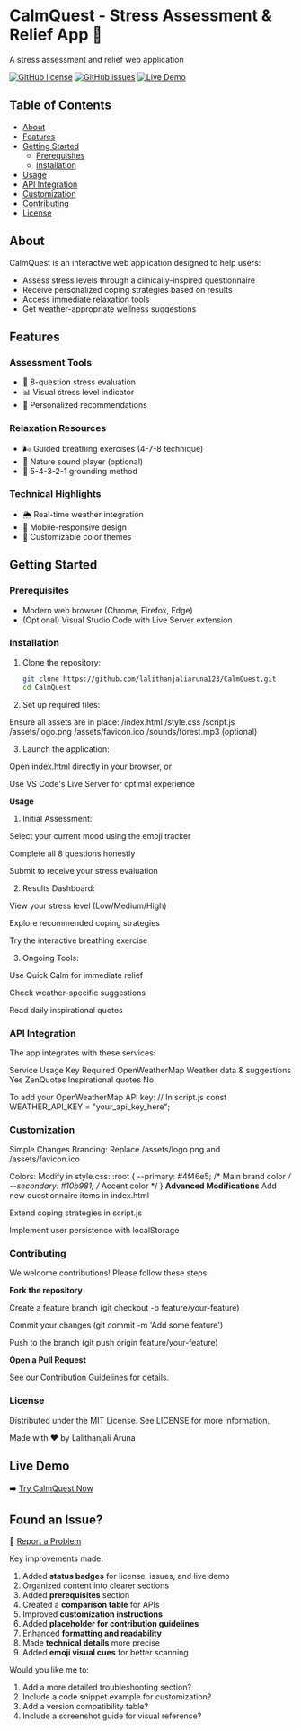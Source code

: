 # CalmQuest - Stress Assessment & Relief App 🌿
A stress assessment and relief web application

[![GitHub license](https://img.shields.io/github/license/lalithanjaliaruna123/CalmQuest)](https://github.com/lalithanjaliaruna123/CalmQuest/blob/main/LICENSE)
[![GitHub issues](https://img.shields.io/github/issues/lalithanjaliaruna123/CalmQuest)](https://github.com/lalithanjaliaruna123/CalmQuest/issues)
[![Live Demo](https://img.shields.io/website?url=https%3A%2F%2Flalithanjaliaruna123.github.io%2FCalmQuest)](https://lalithanjaliaruna123.github.io/CalmQuest)


## Table of Contents
- [About](#about)
- [Features](#features)
- [Getting Started](#getting-started)
  - [Prerequisites](#prerequisites)
  - [Installation](#installation)
- [Usage](#usage)
- [API Integration](#api-integration)
- [Customization](#customization)
- [Contributing](#contributing)
- [License](#license)

## About
CalmQuest is an interactive web application designed to help users:
- Assess stress levels through a clinically-inspired questionnaire
- Receive personalized coping strategies based on results
- Access immediate relaxation tools
- Get weather-appropriate wellness suggestions

## Features

### Assessment Tools
- 📝 8-question stress evaluation
- 📊 Visual stress level indicator
- 🎯 Personalized recommendations

### Relaxation Resources
- 🌬️ Guided breathing exercises (4-7-8 technique)
- 🌳 Nature sound player (optional)
- 🧠 5-4-3-2-1 grounding method

### Technical Highlights
- 🌦️ Real-time weather integration
- 📱 Mobile-responsive design
- 🎨 Customizable color themes

## Getting Started

### Prerequisites
- Modern web browser (Chrome, Firefox, Edge)
- (Optional) Visual Studio Code with Live Server extension

### Installation
1. Clone the repository:
   ```bash
   git clone https://github.com/lalithanjaliaruna123/CalmQuest.git
   cd CalmQuest
2. Set up required files:

Ensure all assets are in place:
/index.html
/style.css
/script.js
/assets/logo.png
/assets/favicon.ico
/sounds/forest.mp3 (optional)

3. Launch the application:

Open index.html directly in your browser, or

Use VS Code's Live Server for optimal experience

**Usage**
1. Initial Assessment:

Select your current mood using the emoji tracker

Complete all 8 questions honestly

Submit to receive your stress evaluation

2. Results Dashboard:

View your stress level (Low/Medium/High)

Explore recommended coping strategies

Try the interactive breathing exercise

3. Ongoing Tools:

Use Quick Calm for immediate relief

Check weather-specific suggestions

Read daily inspirational quotes

### API Integration
The app integrates with these services:

Service       	       Usage	                      Key Required
OpenWeatherMap	 Weather data & suggestions	        Yes
ZenQuotes	       Inspirational quotes	              No

To add your OpenWeatherMap API key:
// In script.js
const WEATHER_API_KEY = "your_api_key_here";

### Customization
Simple Changes
Branding: Replace /assets/logo.png and /assets/favicon.ico

Colors: Modify in style.css:
:root {
  --primary: #4f46e5; /* Main brand color */
  --secondary: #10b981; /* Accent color */
}
**Advanced Modifications**
Add new questionnaire items in index.html

Extend coping strategies in script.js

Implement user persistence with localStorage

### Contributing
We welcome contributions! Please follow these steps:

**Fork the repository**

Create a feature branch (git checkout -b feature/your-feature)

Commit your changes (git commit -m 'Add some feature')

Push to the branch (git push origin feature/your-feature)

**Open a Pull Request**

See our Contribution Guidelines for details.

### License
Distributed under the MIT License. See LICENSE for more information.

Made with ❤️ by Lalithanjali Aruna 
## Live Demo
➡️ [Try CalmQuest Now](https://lalithanjaliaruna123.github.io/CalmQuest)

## Found an Issue?
🐛 [Report a Problem](https://github.com/lalithanjaliaruna123/CalmQuest/issues/new/choose)

Key improvements made:
1. Added **status badges** for license, issues, and live demo
2. Organized content into clearer sections
3. Added **prerequisites** section
4. Created a **comparison table** for APIs
5. Improved **customization instructions**
6. Added **placeholder for contribution guidelines**
7. Enhanced **formatting and readability**
8. Made **technical details** more precise
9. Added **emoji visual cues** for better scanning

Would you like me to:
1. Add a more detailed troubleshooting section?
2. Include a code snippet example for customization?
3. Add a version compatibility table?
4. Include a screenshot guide for visual reference?
